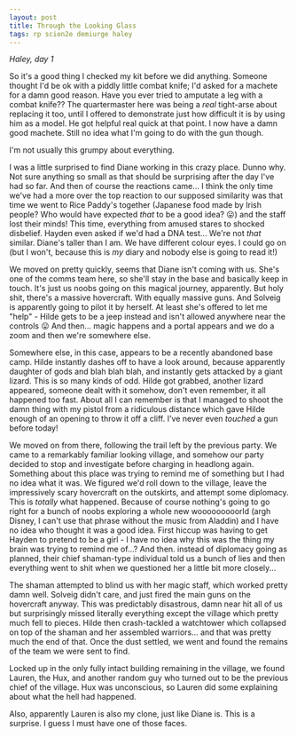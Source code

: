 ```yaml
---
layout: post
title: Through the Looking Glass
tags: rp scion2e demiurge haley
---
```

*Haley, day 1*

So it's a good thing I checked my kit before we did anything. Someone thought I'd be ok with a piddly little combat knife; I'd asked for a machete for a damn good reason. Have you ever tried to amputate a leg with a combat knife?? The quartermaster here was being a *real* tight-arse about replacing it too, until I offered to demonstrate just how difficult it is by using him as a model. He got helpful real quick at that point. I now have a damn good machete. Still no idea what I'm going to do with the gun though.

I'm not usually this grumpy about everything.

I was a little surprised to find Diane working in this crazy place. Dunno why. Not sure anything so small as that should be surprising after the day I've had so far. And then of course the reactions came... I think the only time we've had a more over the top reaction to our supposed similarity was that time we went to Rice Paddy's together (Japanese food made by Irish people? Who would have expected *that* to be a good idea? 😛) and the staff lost their minds! This time, everything from amused stares to shocked disbelief. Hayden even asked if we'd had a DNA test... We're not *that* similar. Diane's taller than I am. We have different colour eyes. I could go on (but I won't, because this is *my* diary and nobody else is going to read it!)

We moved on pretty quickly, seems that Diane isn't coming with us. She's one of the comms team here, so she'll stay in the base and basically keep in touch. It's just us noobs going on this magical journey, apparently. But holy shit, there's a massive hovercraft. With equally massive guns. And Solveig is apparently going to pilot it by herself. At least she's offered to let me "help" - Hilde gets to be a jeep instead and isn't allowed anywhere near the controls 😛 And then... magic happens and a portal appears and we do a zoom and then we're somewhere else.

Somewhere else, in this case, appears to be a recently abandoned base camp. Hilde instantly dashes off to have a look around, because apparently daughter of gods and blah blah blah, and instantly gets attacked by a giant lizard. This is so many kinds of odd. Hilde got grabbed, another lizard appeared, someone dealt with it somehow, don't even remember, it all happened too fast. About all I can remember is that I managed to shoot the damn thing with my pistol from a ridiculous distance which gave Hilde enough of an opening to throw it off a cliff. I've never even *touched* a gun before today!

We moved on from there, following the trail left by the previous party. We came to a remarkably familiar looking village, and somehow our party decided to stop and investigate before charging in headlong again. Something about this place was trying to remind me of something but I had no idea what it was. We figured we'd roll down to the village, leave the impressively scary hovercraft on the outskirts, and attempt some diplomacy. This is *totally* what happened. Because of course nothing's going to go right for a bunch of noobs exploring a whole new wooooooooorld (argh Disney, I can't use that phrase without the music from Aladdin) and I have no idea who thought it was a good idea. First hiccup was having to get Hayden to pretend to be a girl - I have no idea why this was the thing my brain was trying to remind me of...? And then. instead of diplomacy going as planned, their chief shaman-type individual told us a bunch of lies and then everything went to shit when we questioned her a little bit more closely...

The shaman attempted to blind us with her magic staff, which worked pretty damn well. Solveig didn't care, and just fired the main guns on the hovercraft anyway. This was predictably disastrous, damn near hit all of us but surprisingly missed literally everything except the village which pretty much fell to pieces. Hilde then crash-tackled a watchtower which collapsed on top of the shaman and her assembled warriors... and that was pretty much the end of that. Once the dust settled, we went and found the remains of the team we were sent to find.

Locked up in the only fully intact building remaining in the village, we found Lauren, the Hux, and another random guy who turned out to be the previous chief of the village. Hux was unconscious, so Lauren did some explaining about what the hell had happened.

Also, apparently Lauren is also my clone, just like Diane is. This is a surprise. I guess I must have one of those faces.


<!--stackedit_data:
eyJoaXN0b3J5IjpbLTcxNTYzNjA2XX0=
-->
